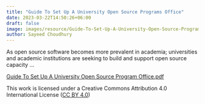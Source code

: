 ```yaml
---
title: "Guide To Set Up A University Open Source Programs Office"
date: 2023-03-22T14:50:26+06:00
draft: false
image: images/resource/Guide-To-Set-Up-A-University-Open-Source-Programs-Office.png
author: Sayeed Choudhury
---
```


As open source software becomes more prevalent in academia; universities and academic institutions are seeking to build and support open source capacity ...

[Guide To Set Up A University Open Source Program Office.pdf](/images/resource/Guide-To-Set-Up-A-University-Open-Source-Programs-Office.pdf)

This work is licensed under a Creative Commons Attribution 4.0 International License ([CC BY 4.0](https://creativecommons.org/licenses/by/4.0/))

